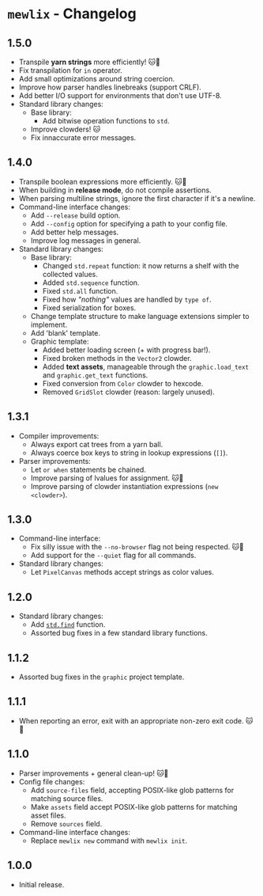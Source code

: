 # `mewlix` - Changelog

## 1.5.0

- Transpile **yarn strings** more efficiently! 🐱💖
- Fix transpilation for `in` operator.
- Add small optimizations around string coercion.
- Improve how parser handles linebreaks (support CRLF).
- Add better I/O support for environments that don't use UTF-8.
- Standard library changes:
    - Base library:
        - Add bitwise operation functions to `std`.
    - Improve clowders! 🐱
    - Fix innaccurate error messages.

## 1.4.0

- Transpile boolean expressions more efficiently. 🐱💖
- When building in **release mode**, do not compile assertions.
- When parsing multiline strings, ignore the first character if it's a newline.
- Command-line interface changes:
    - Add `--release` build option.
    - Add `--config` option for specifying a path to your config file.
    - Add better help messages.
    - Improve log messages in general.
- Standard library changes:
    - Base library:
        - Changed `std.repeat` function: it now returns a shelf with the collected values.
        - Added `std.sequence` function.
        - Fixed `std.all` function.
        - Fixed how *"nothing"* values are handled by `type of`.
        - Fixed serialization for boxes.
    - Change template structure to make language extensions simpler to implement.
    - Add 'blank' template.
    - Graphic template:
        - Added better loading screen (+ with progress bar!).
        - Fixed broken methods in the `Vector2` clowder.
        - Added **text assets**, manageable through the `graphic.load_text` and `graphic.get_text` functions.
        - Fixed conversion from `Color` clowder to hexcode.
        - Removed `GridSlot` clowder (reason: largely unused).

## 1.3.1

- Compiler improvements:
    - Always export cat trees from a yarn ball.
    - Always coerce box keys to string in lookup expressions (`[]`).
- Parser improvements:
    - Let `or when` statements be chained.
    - Improve parsing of lvalues for assignment. 🐱💖
    - Improve parsing of clowder instantiation expressions (`new <clowder>`).

## 1.3.0

- Command-line interface:
    - Fix silly issue with the `--no-browser` flag not being respected. 🐱💖
    - Add support for the `--quiet` flag for all commands.
- Standard library changes:
    - Let `PixelCanvas` methods accept strings as color values.

## 1.2.0

- Standard library changes:
    - Add [`std.find`](https://kbmackenzie.xyz/projects/mewlix/std#std-find) function.
    - Assorted bug fixes in a few standard library functions.

## 1.1.2

- Assorted bug fixes in the `graphic` project template.

## 1.1.1

- When reporting an error, exit with an appropriate non-zero exit code. 🐱💖

## 1.1.0

- Parser improvements + general clean-up! 🐱💖
- Config file changes:
    - Add `source-files` field, accepting POSIX-like glob patterns for matching source files.
    - Make `assets` field accept POSIX-like glob patterns for matching asset files.
    - Remove `sources` field.
- Command-line interface changes:
    - Replace `mewlix new` command with `mewlix init`.

## 1.0.0

- Initial release.
